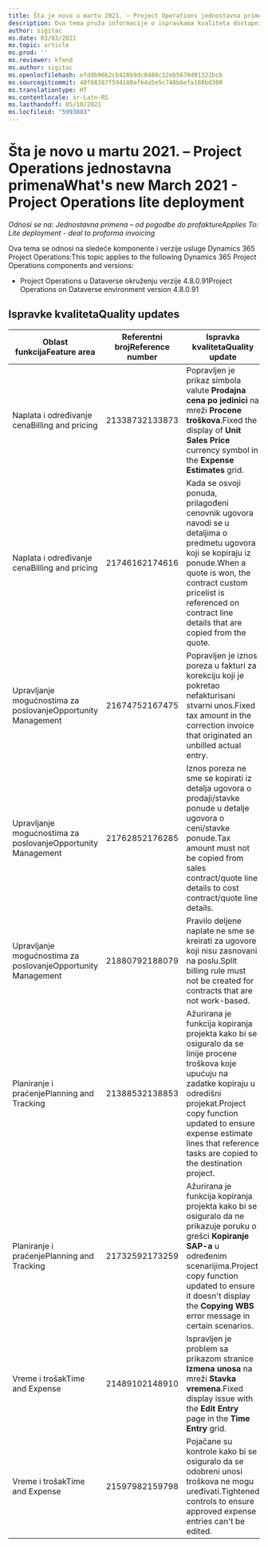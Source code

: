 ```yaml
---
title: Šta je novo u martu 2021. – Project Operations jednostavna primena
description: Ova tema pruža informacije o ispravkama kvaliteta dostupnim u izdanju jednostavne primene usluge Project Operations za mart 2021.
author: sigitac
ms.date: 03/03/2021
ms.topic: article
ms.prod: ''
ms.reviewer: kfend
ms.author: sigitac
ms.openlocfilehash: efddb96b2cb428b9dc0488c32eb5670d01322bcb
ms.sourcegitcommit: 40f68387f594180af64a5e5c748b6efa188bd300
ms.translationtype: HT
ms.contentlocale: sr-Latn-RS
ms.lasthandoff: 05/10/2021
ms.locfileid: "5993883"
---
```

# <a name="whats-new-march-2021---project-operations-lite-deployment"></a><span data-ttu-id="94c2d-103">Šta je novo u martu 2021. – Project Operations jednostavna primena</span><span class="sxs-lookup"><span data-stu-id="94c2d-103">What's new March 2021 - Project Operations lite deployment</span></span>

<span data-ttu-id="94c2d-104">_Odnosi se na: Jednostavna primena – od pogodbe do profakture_</span><span class="sxs-lookup"><span data-stu-id="94c2d-104">_Applies To: Lite deployment - deal to proforma invoicing_</span></span>


<span data-ttu-id="94c2d-105">Ova tema se odnosi na sledeće komponente i verzije usluge Dynamics 365 Project Operations:</span><span class="sxs-lookup"><span data-stu-id="94c2d-105">This topic applies to the following Dynamics 365 Project Operations components and versions:</span></span>

- <span data-ttu-id="94c2d-106">Project Operations u Dataverse okruženju verzije 4.8.0.91</span><span class="sxs-lookup"><span data-stu-id="94c2d-106">Project Operations on Dataverse environment version 4.8.0.91</span></span> 

## <a name="quality-updates"></a><span data-ttu-id="94c2d-107">Ispravke kvaliteta</span><span class="sxs-lookup"><span data-stu-id="94c2d-107">Quality updates</span></span>

| <span data-ttu-id="94c2d-108">**Oblast funkcija**</span><span class="sxs-lookup"><span data-stu-id="94c2d-108">**Feature area**</span></span> | <span data-ttu-id="94c2d-109">**Referentni broj**</span><span class="sxs-lookup"><span data-stu-id="94c2d-109">**Reference number**</span></span> | <span data-ttu-id="94c2d-110">**Ispravka kvaliteta**</span><span class="sxs-lookup"><span data-stu-id="94c2d-110">**Quality update**</span></span> |
| --- | --- | --- |
| <span data-ttu-id="94c2d-111">Naplata i određivanje cena</span><span class="sxs-lookup"><span data-stu-id="94c2d-111">Billing and pricing</span></span> | <span data-ttu-id="94c2d-112">2133873</span><span class="sxs-lookup"><span data-stu-id="94c2d-112">2133873</span></span> | <span data-ttu-id="94c2d-113">Popravljen je prikaz simbola valute **Prodajna cena po jedinici** na mreži **Procene troškova**.</span><span class="sxs-lookup"><span data-stu-id="94c2d-113">Fixed the display of **Unit Sales Price** currency symbol in the **Expense Estimates** grid.</span></span> |
| <span data-ttu-id="94c2d-114">Naplata i određivanje cena</span><span class="sxs-lookup"><span data-stu-id="94c2d-114">Billing and pricing</span></span> | <span data-ttu-id="94c2d-115">2174616</span><span class="sxs-lookup"><span data-stu-id="94c2d-115">2174616</span></span> | <span data-ttu-id="94c2d-116">Kada se osvoji ponuda, prilagođeni cenovnik ugovora navodi se u detaljima o predmetu ugovora koji se kopiraju iz ponude.</span><span class="sxs-lookup"><span data-stu-id="94c2d-116">When a quote is won, the contract custom pricelist is referenced on contract line details that are copied from the quote.</span></span> |
| <span data-ttu-id="94c2d-117">Upravljanje mogućnostima za poslovanje</span><span class="sxs-lookup"><span data-stu-id="94c2d-117">Opportunity Management</span></span> | <span data-ttu-id="94c2d-118">2167475</span><span class="sxs-lookup"><span data-stu-id="94c2d-118">2167475</span></span> | <span data-ttu-id="94c2d-119">Popravljen je iznos poreza u fakturi za korekciju koji je pokretao nefakturisani stvarni unos.</span><span class="sxs-lookup"><span data-stu-id="94c2d-119">Fixed tax amount in the correction invoice that originated an unbilled actual entry.</span></span> |
| <span data-ttu-id="94c2d-120">Upravljanje mogućnostima za poslovanje</span><span class="sxs-lookup"><span data-stu-id="94c2d-120">Opportunity Management</span></span> | <span data-ttu-id="94c2d-121">2176285</span><span class="sxs-lookup"><span data-stu-id="94c2d-121">2176285</span></span> | <span data-ttu-id="94c2d-122">Iznos poreza ne sme se kopirati iz detalja ugovora o prodaji/stavke ponude u detalje ugovora o ceni/stavke ponude.</span><span class="sxs-lookup"><span data-stu-id="94c2d-122">Tax amount must not be copied from sales contract/quote line details to cost contract/quote line details.</span></span> |
| <span data-ttu-id="94c2d-123">Upravljanje mogućnostima za poslovanje</span><span class="sxs-lookup"><span data-stu-id="94c2d-123">Opportunity Management</span></span> | <span data-ttu-id="94c2d-124">2188079</span><span class="sxs-lookup"><span data-stu-id="94c2d-124">2188079</span></span> | <span data-ttu-id="94c2d-125">Pravilo deljene naplate ne sme se kreirati za ugovore koji nisu zasnovani na poslu.</span><span class="sxs-lookup"><span data-stu-id="94c2d-125">Split billing rule must not be created for contracts that are not work-based.</span></span> |
| <span data-ttu-id="94c2d-126">Planiranje i praćenje</span><span class="sxs-lookup"><span data-stu-id="94c2d-126">Planning and Tracking</span></span> | <span data-ttu-id="94c2d-127">2138853</span><span class="sxs-lookup"><span data-stu-id="94c2d-127">2138853</span></span> | <span data-ttu-id="94c2d-128">Ažurirana je funkcija kopiranja projekta kako bi se osiguralo da se linije procene troškova koje upućuju na zadatke kopiraju u odredišni projekat.</span><span class="sxs-lookup"><span data-stu-id="94c2d-128">Project copy function updated to ensure expense estimate lines that reference tasks are copied to the destination project.</span></span> |
| <span data-ttu-id="94c2d-129">Planiranje i praćenje</span><span class="sxs-lookup"><span data-stu-id="94c2d-129">Planning and Tracking</span></span> | <span data-ttu-id="94c2d-130">2173259</span><span class="sxs-lookup"><span data-stu-id="94c2d-130">2173259</span></span> | <span data-ttu-id="94c2d-131">Ažurirana je funkcija kopiranja projekta kako bi se osiguralo da ne prikazuje poruku o grešci **Kopiranje SAP-a** u određenim scenarijima.</span><span class="sxs-lookup"><span data-stu-id="94c2d-131">Project copy function updated to ensure it doesn't display the **Copying WBS** error message in certain scenarios.</span></span> |
| <span data-ttu-id="94c2d-132">Vreme i trošak</span><span class="sxs-lookup"><span data-stu-id="94c2d-132">Time and Expense</span></span> | <span data-ttu-id="94c2d-133">2148910</span><span class="sxs-lookup"><span data-stu-id="94c2d-133">2148910</span></span> | <span data-ttu-id="94c2d-134">Ispravljen je problem sa prikazom stranice **Izmena unosa** na mreži **Stavka vremena**.</span><span class="sxs-lookup"><span data-stu-id="94c2d-134">Fixed display issue with the **Edit Entry** page in the **Time Entry** grid.</span></span> |
| <span data-ttu-id="94c2d-135">Vreme i trošak</span><span class="sxs-lookup"><span data-stu-id="94c2d-135">Time and Expense</span></span> | <span data-ttu-id="94c2d-136">2159798</span><span class="sxs-lookup"><span data-stu-id="94c2d-136">2159798</span></span> | <span data-ttu-id="94c2d-137">Pojačane su kontrole kako bi se osiguralo da se odobreni unosi troškova ne mogu uređivati.</span><span class="sxs-lookup"><span data-stu-id="94c2d-137">Tightened controls to ensure approved expense entries can't be edited.</span></span> |


